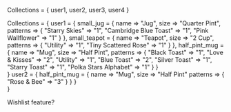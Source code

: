 Collections = { user1, user2, user3, user4 }

Collections = {
  user1 = {
    small_jug = {
      name => "Jug",
      size => "Quarter Pint",
      patterns => {
        "Starry Skies" => "1",
        "Cambridge Blue Toast" => "1",
        "Pink Wallflower" => "1"
      }
    },
    small_teapot = {
      name => "Teapot",
      size => "2 Cup",
      patterns => {
        "Utility" => "1",
        "Tiny Scattered Rose" => "1"
      }
    },
    half_pint_mug = {
      name => "Mug",
      size => "Half Pint",
      patterns => {
        "Black Toast" => "1",
        "Love & Kisses" => "2",
        "Utility" => "1",
        "Blue Toast" => "2",
        "Silver Toast" => "1",
        "Starry Toast" => "1",
        "Polka Stars Alphabet" => "1"
      }
    }  
  }
  user2 = {
    half_pint_mug = {
      name => "Mug",
      size => "Half Pint"
      patterns => {
        "Rose & Bee" => "3"
      }
    }
  }  
}

Wishlist feature?
